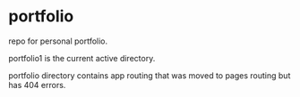 # portfolio

repo for personal portfolio.

portfolio1 is the current active directory.

portfolio directory contains app routing that was moved to pages routing but has 404 errors.
